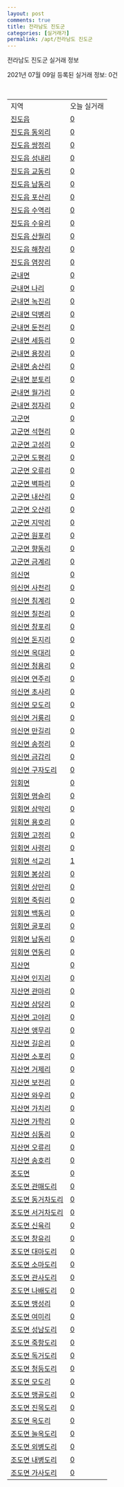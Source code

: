 ```yaml
---
layout: post
comments: true
title: 전라남도 진도군
categories: [실거래가]
permalink: /apt/전라남도 진도군
---
```


전라남도 진도군 실거래 정보

2021년 07월 09일 등록된 실거래 정보: 0건

<script type="text/javascript">
  google.charts.load('current', {'packages':['corechart']});
  google.charts.setOnLoadCallback(drawChart);

  function drawChart() {
    var data = google.visualization.arrayToDataTable([['거래일', '매매', '전월세', '전매'], ['20-07', 5, 1, 3], ['20-08', 9, 2, 0], ['20-09', 5, 4, 3], ['20-10', 24, 1, 0], ['20-11', 13, 1, 0], ['20-12', 11, 1, 0], ['21-01', 11, 0, 0], ['21-02', 5, 1, 0], ['21-03', 5, 0, 0], ['21-04', 5, 2, 0], ['21-05', 3, 1, 0], ['21-06', 7, 1, 0]]);

    var options = {
      title: '최근 유형별 거래량 추이',
      legend: { position: 'bottom' }
    };

    var chart = new google.visualization.LineChart(document.getElementById('columnchart_material'));
    chart.draw(data, (options));
  }
</script>

<div id="columnchart_material" style="width: 95%; margin-left: -35px"></div>
<br>
<table class="sortable">
  <tr>
    <td>지역</td>
    <td>오늘 실거래</td>
  </tr>

  
  <tr class="item">
    <td><a href="전라남도 진도군 진도읍">진도읍</a></td>
    <td><a href="전라남도 진도군 진도읍">0</a></td>
  </tr>
    

  <tr class="item">
    <td><a href="전라남도 진도군 진도읍 동외리">진도읍 동외리</a></td>
    <td><a href="전라남도 진도군 진도읍 동외리">0</a></td>
  </tr>
    

  <tr class="item">
    <td><a href="전라남도 진도군 진도읍 쌍정리">진도읍 쌍정리</a></td>
    <td><a href="전라남도 진도군 진도읍 쌍정리">0</a></td>
  </tr>
    

  <tr class="item">
    <td><a href="전라남도 진도군 진도읍 성내리">진도읍 성내리</a></td>
    <td><a href="전라남도 진도군 진도읍 성내리">0</a></td>
  </tr>
    

  <tr class="item">
    <td><a href="전라남도 진도군 진도읍 교동리">진도읍 교동리</a></td>
    <td><a href="전라남도 진도군 진도읍 교동리">0</a></td>
  </tr>
    

  <tr class="item">
    <td><a href="전라남도 진도군 진도읍 남동리">진도읍 남동리</a></td>
    <td><a href="전라남도 진도군 진도읍 남동리">0</a></td>
  </tr>
    

  <tr class="item">
    <td><a href="전라남도 진도군 진도읍 포산리">진도읍 포산리</a></td>
    <td><a href="전라남도 진도군 진도읍 포산리">0</a></td>
  </tr>
    

  <tr class="item">
    <td><a href="전라남도 진도군 진도읍 수역리">진도읍 수역리</a></td>
    <td><a href="전라남도 진도군 진도읍 수역리">0</a></td>
  </tr>
    

  <tr class="item">
    <td><a href="전라남도 진도군 진도읍 수유리">진도읍 수유리</a></td>
    <td><a href="전라남도 진도군 진도읍 수유리">0</a></td>
  </tr>
    

  <tr class="item">
    <td><a href="전라남도 진도군 진도읍 산월리">진도읍 산월리</a></td>
    <td><a href="전라남도 진도군 진도읍 산월리">0</a></td>
  </tr>
    

  <tr class="item">
    <td><a href="전라남도 진도군 진도읍 해창리">진도읍 해창리</a></td>
    <td><a href="전라남도 진도군 진도읍 해창리">0</a></td>
  </tr>
    

  <tr class="item">
    <td><a href="전라남도 진도군 진도읍 염장리">진도읍 염장리</a></td>
    <td><a href="전라남도 진도군 진도읍 염장리">0</a></td>
  </tr>
    

  <tr class="item">
    <td><a href="전라남도 진도군 군내면">군내면</a></td>
    <td><a href="전라남도 진도군 군내면">0</a></td>
  </tr>
    

  <tr class="item">
    <td><a href="전라남도 진도군 군내면 나리">군내면 나리</a></td>
    <td><a href="전라남도 진도군 군내면 나리">0</a></td>
  </tr>
    

  <tr class="item">
    <td><a href="전라남도 진도군 군내면 녹진리">군내면 녹진리</a></td>
    <td><a href="전라남도 진도군 군내면 녹진리">0</a></td>
  </tr>
    

  <tr class="item">
    <td><a href="전라남도 진도군 군내면 덕병리">군내면 덕병리</a></td>
    <td><a href="전라남도 진도군 군내면 덕병리">0</a></td>
  </tr>
    

  <tr class="item">
    <td><a href="전라남도 진도군 군내면 둔전리">군내면 둔전리</a></td>
    <td><a href="전라남도 진도군 군내면 둔전리">0</a></td>
  </tr>
    

  <tr class="item">
    <td><a href="전라남도 진도군 군내면 세등리">군내면 세등리</a></td>
    <td><a href="전라남도 진도군 군내면 세등리">0</a></td>
  </tr>
    

  <tr class="item">
    <td><a href="전라남도 진도군 군내면 용장리">군내면 용장리</a></td>
    <td><a href="전라남도 진도군 군내면 용장리">0</a></td>
  </tr>
    

  <tr class="item">
    <td><a href="전라남도 진도군 군내면 송산리">군내면 송산리</a></td>
    <td><a href="전라남도 진도군 군내면 송산리">0</a></td>
  </tr>
    

  <tr class="item">
    <td><a href="전라남도 진도군 군내면 분토리">군내면 분토리</a></td>
    <td><a href="전라남도 진도군 군내면 분토리">0</a></td>
  </tr>
    

  <tr class="item">
    <td><a href="전라남도 진도군 군내면 월가리">군내면 월가리</a></td>
    <td><a href="전라남도 진도군 군내면 월가리">0</a></td>
  </tr>
    

  <tr class="item">
    <td><a href="전라남도 진도군 군내면 정자리">군내면 정자리</a></td>
    <td><a href="전라남도 진도군 군내면 정자리">0</a></td>
  </tr>
    

  <tr class="item">
    <td><a href="전라남도 진도군 고군면">고군면</a></td>
    <td><a href="전라남도 진도군 고군면">0</a></td>
  </tr>
    

  <tr class="item">
    <td><a href="전라남도 진도군 고군면 석현리">고군면 석현리</a></td>
    <td><a href="전라남도 진도군 고군면 석현리">0</a></td>
  </tr>
    

  <tr class="item">
    <td><a href="전라남도 진도군 고군면 고성리">고군면 고성리</a></td>
    <td><a href="전라남도 진도군 고군면 고성리">0</a></td>
  </tr>
    

  <tr class="item">
    <td><a href="전라남도 진도군 고군면 도평리">고군면 도평리</a></td>
    <td><a href="전라남도 진도군 고군면 도평리">0</a></td>
  </tr>
    

  <tr class="item">
    <td><a href="전라남도 진도군 고군면 오류리">고군면 오류리</a></td>
    <td><a href="전라남도 진도군 고군면 오류리">0</a></td>
  </tr>
    

  <tr class="item">
    <td><a href="전라남도 진도군 고군면 벽파리">고군면 벽파리</a></td>
    <td><a href="전라남도 진도군 고군면 벽파리">0</a></td>
  </tr>
    

  <tr class="item">
    <td><a href="전라남도 진도군 고군면 내산리">고군면 내산리</a></td>
    <td><a href="전라남도 진도군 고군면 내산리">0</a></td>
  </tr>
    

  <tr class="item">
    <td><a href="전라남도 진도군 고군면 오산리">고군면 오산리</a></td>
    <td><a href="전라남도 진도군 고군면 오산리">0</a></td>
  </tr>
    

  <tr class="item">
    <td><a href="전라남도 진도군 고군면 지막리">고군면 지막리</a></td>
    <td><a href="전라남도 진도군 고군면 지막리">0</a></td>
  </tr>
    

  <tr class="item">
    <td><a href="전라남도 진도군 고군면 원포리">고군면 원포리</a></td>
    <td><a href="전라남도 진도군 고군면 원포리">0</a></td>
  </tr>
    

  <tr class="item">
    <td><a href="전라남도 진도군 고군면 향동리">고군면 향동리</a></td>
    <td><a href="전라남도 진도군 고군면 향동리">0</a></td>
  </tr>
    

  <tr class="item">
    <td><a href="전라남도 진도군 고군면 금계리">고군면 금계리</a></td>
    <td><a href="전라남도 진도군 고군면 금계리">0</a></td>
  </tr>
    

  <tr class="item">
    <td><a href="전라남도 진도군 의신면">의신면</a></td>
    <td><a href="전라남도 진도군 의신면">0</a></td>
  </tr>
    

  <tr class="item">
    <td><a href="전라남도 진도군 의신면 사천리">의신면 사천리</a></td>
    <td><a href="전라남도 진도군 의신면 사천리">0</a></td>
  </tr>
    

  <tr class="item">
    <td><a href="전라남도 진도군 의신면 침계리">의신면 침계리</a></td>
    <td><a href="전라남도 진도군 의신면 침계리">0</a></td>
  </tr>
    

  <tr class="item">
    <td><a href="전라남도 진도군 의신면 칠전리">의신면 칠전리</a></td>
    <td><a href="전라남도 진도군 의신면 칠전리">0</a></td>
  </tr>
    

  <tr class="item">
    <td><a href="전라남도 진도군 의신면 창포리">의신면 창포리</a></td>
    <td><a href="전라남도 진도군 의신면 창포리">0</a></td>
  </tr>
    

  <tr class="item">
    <td><a href="전라남도 진도군 의신면 돈지리">의신면 돈지리</a></td>
    <td><a href="전라남도 진도군 의신면 돈지리">0</a></td>
  </tr>
    

  <tr class="item">
    <td><a href="전라남도 진도군 의신면 옥대리">의신면 옥대리</a></td>
    <td><a href="전라남도 진도군 의신면 옥대리">0</a></td>
  </tr>
    

  <tr class="item">
    <td><a href="전라남도 진도군 의신면 청용리">의신면 청용리</a></td>
    <td><a href="전라남도 진도군 의신면 청용리">0</a></td>
  </tr>
    

  <tr class="item">
    <td><a href="전라남도 진도군 의신면 연주리">의신면 연주리</a></td>
    <td><a href="전라남도 진도군 의신면 연주리">0</a></td>
  </tr>
    

  <tr class="item">
    <td><a href="전라남도 진도군 의신면 초사리">의신면 초사리</a></td>
    <td><a href="전라남도 진도군 의신면 초사리">0</a></td>
  </tr>
    

  <tr class="item">
    <td><a href="전라남도 진도군 의신면 모도리">의신면 모도리</a></td>
    <td><a href="전라남도 진도군 의신면 모도리">0</a></td>
  </tr>
    

  <tr class="item">
    <td><a href="전라남도 진도군 의신면 거룡리">의신면 거룡리</a></td>
    <td><a href="전라남도 진도군 의신면 거룡리">0</a></td>
  </tr>
    

  <tr class="item">
    <td><a href="전라남도 진도군 의신면 만길리">의신면 만길리</a></td>
    <td><a href="전라남도 진도군 의신면 만길리">0</a></td>
  </tr>
    

  <tr class="item">
    <td><a href="전라남도 진도군 의신면 송정리">의신면 송정리</a></td>
    <td><a href="전라남도 진도군 의신면 송정리">0</a></td>
  </tr>
    

  <tr class="item">
    <td><a href="전라남도 진도군 의신면 금갑리">의신면 금갑리</a></td>
    <td><a href="전라남도 진도군 의신면 금갑리">0</a></td>
  </tr>
    

  <tr class="item">
    <td><a href="전라남도 진도군 의신면 구자도리">의신면 구자도리</a></td>
    <td><a href="전라남도 진도군 의신면 구자도리">0</a></td>
  </tr>
    

  <tr class="item">
    <td><a href="전라남도 진도군 임회면">임회면</a></td>
    <td><a href="전라남도 진도군 임회면">0</a></td>
  </tr>
    

  <tr class="item">
    <td><a href="전라남도 진도군 임회면 명슬리">임회면 명슬리</a></td>
    <td><a href="전라남도 진도군 임회면 명슬리">0</a></td>
  </tr>
    

  <tr class="item">
    <td><a href="전라남도 진도군 임회면 삼막리">임회면 삼막리</a></td>
    <td><a href="전라남도 진도군 임회면 삼막리">0</a></td>
  </tr>
    

  <tr class="item">
    <td><a href="전라남도 진도군 임회면 용호리">임회면 용호리</a></td>
    <td><a href="전라남도 진도군 임회면 용호리">0</a></td>
  </tr>
    

  <tr class="item">
    <td><a href="전라남도 진도군 임회면 고정리">임회면 고정리</a></td>
    <td><a href="전라남도 진도군 임회면 고정리">0</a></td>
  </tr>
    

  <tr class="item">
    <td><a href="전라남도 진도군 임회면 사령리">임회면 사령리</a></td>
    <td><a href="전라남도 진도군 임회면 사령리">0</a></td>
  </tr>
    

  <tr class="item">
    <td><a href="전라남도 진도군 임회면 석교리">임회면 석교리</a></td>
    <td><a href="전라남도 진도군 임회면 석교리">1</a></td>
  </tr>
    

  <tr class="item">
    <td><a href="전라남도 진도군 임회면 봉상리">임회면 봉상리</a></td>
    <td><a href="전라남도 진도군 임회면 봉상리">0</a></td>
  </tr>
    

  <tr class="item">
    <td><a href="전라남도 진도군 임회면 상만리">임회면 상만리</a></td>
    <td><a href="전라남도 진도군 임회면 상만리">0</a></td>
  </tr>
    

  <tr class="item">
    <td><a href="전라남도 진도군 임회면 죽림리">임회면 죽림리</a></td>
    <td><a href="전라남도 진도군 임회면 죽림리">0</a></td>
  </tr>
    

  <tr class="item">
    <td><a href="전라남도 진도군 임회면 백동리">임회면 백동리</a></td>
    <td><a href="전라남도 진도군 임회면 백동리">0</a></td>
  </tr>
    

  <tr class="item">
    <td><a href="전라남도 진도군 임회면 굴포리">임회면 굴포리</a></td>
    <td><a href="전라남도 진도군 임회면 굴포리">0</a></td>
  </tr>
    

  <tr class="item">
    <td><a href="전라남도 진도군 임회면 남동리">임회면 남동리</a></td>
    <td><a href="전라남도 진도군 임회면 남동리">0</a></td>
  </tr>
    

  <tr class="item">
    <td><a href="전라남도 진도군 임회면 연동리">임회면 연동리</a></td>
    <td><a href="전라남도 진도군 임회면 연동리">0</a></td>
  </tr>
    

  <tr class="item">
    <td><a href="전라남도 진도군 지산면">지산면</a></td>
    <td><a href="전라남도 진도군 지산면">0</a></td>
  </tr>
    

  <tr class="item">
    <td><a href="전라남도 진도군 지산면 인지리">지산면 인지리</a></td>
    <td><a href="전라남도 진도군 지산면 인지리">0</a></td>
  </tr>
    

  <tr class="item">
    <td><a href="전라남도 진도군 지산면 관마리">지산면 관마리</a></td>
    <td><a href="전라남도 진도군 지산면 관마리">0</a></td>
  </tr>
    

  <tr class="item">
    <td><a href="전라남도 진도군 지산면 삼당리">지산면 삼당리</a></td>
    <td><a href="전라남도 진도군 지산면 삼당리">0</a></td>
  </tr>
    

  <tr class="item">
    <td><a href="전라남도 진도군 지산면 고야리">지산면 고야리</a></td>
    <td><a href="전라남도 진도군 지산면 고야리">0</a></td>
  </tr>
    

  <tr class="item">
    <td><a href="전라남도 진도군 지산면 앵무리">지산면 앵무리</a></td>
    <td><a href="전라남도 진도군 지산면 앵무리">0</a></td>
  </tr>
    

  <tr class="item">
    <td><a href="전라남도 진도군 지산면 길은리">지산면 길은리</a></td>
    <td><a href="전라남도 진도군 지산면 길은리">0</a></td>
  </tr>
    

  <tr class="item">
    <td><a href="전라남도 진도군 지산면 소포리">지산면 소포리</a></td>
    <td><a href="전라남도 진도군 지산면 소포리">0</a></td>
  </tr>
    

  <tr class="item">
    <td><a href="전라남도 진도군 지산면 거제리">지산면 거제리</a></td>
    <td><a href="전라남도 진도군 지산면 거제리">0</a></td>
  </tr>
    

  <tr class="item">
    <td><a href="전라남도 진도군 지산면 보전리">지산면 보전리</a></td>
    <td><a href="전라남도 진도군 지산면 보전리">0</a></td>
  </tr>
    

  <tr class="item">
    <td><a href="전라남도 진도군 지산면 와우리">지산면 와우리</a></td>
    <td><a href="전라남도 진도군 지산면 와우리">0</a></td>
  </tr>
    

  <tr class="item">
    <td><a href="전라남도 진도군 지산면 가치리">지산면 가치리</a></td>
    <td><a href="전라남도 진도군 지산면 가치리">0</a></td>
  </tr>
    

  <tr class="item">
    <td><a href="전라남도 진도군 지산면 가학리">지산면 가학리</a></td>
    <td><a href="전라남도 진도군 지산면 가학리">0</a></td>
  </tr>
    

  <tr class="item">
    <td><a href="전라남도 진도군 지산면 심동리">지산면 심동리</a></td>
    <td><a href="전라남도 진도군 지산면 심동리">0</a></td>
  </tr>
    

  <tr class="item">
    <td><a href="전라남도 진도군 지산면 오류리">지산면 오류리</a></td>
    <td><a href="전라남도 진도군 지산면 오류리">0</a></td>
  </tr>
    

  <tr class="item">
    <td><a href="전라남도 진도군 지산면 송호리">지산면 송호리</a></td>
    <td><a href="전라남도 진도군 지산면 송호리">0</a></td>
  </tr>
    

  <tr class="item">
    <td><a href="전라남도 진도군 조도면">조도면</a></td>
    <td><a href="전라남도 진도군 조도면">0</a></td>
  </tr>
    

  <tr class="item">
    <td><a href="전라남도 진도군 조도면 관매도리">조도면 관매도리</a></td>
    <td><a href="전라남도 진도군 조도면 관매도리">0</a></td>
  </tr>
    

  <tr class="item">
    <td><a href="전라남도 진도군 조도면 동거차도리">조도면 동거차도리</a></td>
    <td><a href="전라남도 진도군 조도면 동거차도리">0</a></td>
  </tr>
    

  <tr class="item">
    <td><a href="전라남도 진도군 조도면 서거차도리">조도면 서거차도리</a></td>
    <td><a href="전라남도 진도군 조도면 서거차도리">0</a></td>
  </tr>
    

  <tr class="item">
    <td><a href="전라남도 진도군 조도면 신육리">조도면 신육리</a></td>
    <td><a href="전라남도 진도군 조도면 신육리">0</a></td>
  </tr>
    

  <tr class="item">
    <td><a href="전라남도 진도군 조도면 창유리">조도면 창유리</a></td>
    <td><a href="전라남도 진도군 조도면 창유리">0</a></td>
  </tr>
    

  <tr class="item">
    <td><a href="전라남도 진도군 조도면 대마도리">조도면 대마도리</a></td>
    <td><a href="전라남도 진도군 조도면 대마도리">0</a></td>
  </tr>
    

  <tr class="item">
    <td><a href="전라남도 진도군 조도면 소마도리">조도면 소마도리</a></td>
    <td><a href="전라남도 진도군 조도면 소마도리">0</a></td>
  </tr>
    

  <tr class="item">
    <td><a href="전라남도 진도군 조도면 관사도리">조도면 관사도리</a></td>
    <td><a href="전라남도 진도군 조도면 관사도리">0</a></td>
  </tr>
    

  <tr class="item">
    <td><a href="전라남도 진도군 조도면 나배도리">조도면 나배도리</a></td>
    <td><a href="전라남도 진도군 조도면 나배도리">0</a></td>
  </tr>
    

  <tr class="item">
    <td><a href="전라남도 진도군 조도면 맹성리">조도면 맹성리</a></td>
    <td><a href="전라남도 진도군 조도면 맹성리">0</a></td>
  </tr>
    

  <tr class="item">
    <td><a href="전라남도 진도군 조도면 여미리">조도면 여미리</a></td>
    <td><a href="전라남도 진도군 조도면 여미리">0</a></td>
  </tr>
    

  <tr class="item">
    <td><a href="전라남도 진도군 조도면 성남도리">조도면 성남도리</a></td>
    <td><a href="전라남도 진도군 조도면 성남도리">0</a></td>
  </tr>
    

  <tr class="item">
    <td><a href="전라남도 진도군 조도면 죽항도리">조도면 죽항도리</a></td>
    <td><a href="전라남도 진도군 조도면 죽항도리">0</a></td>
  </tr>
    

  <tr class="item">
    <td><a href="전라남도 진도군 조도면 독거도리">조도면 독거도리</a></td>
    <td><a href="전라남도 진도군 조도면 독거도리">0</a></td>
  </tr>
    

  <tr class="item">
    <td><a href="전라남도 진도군 조도면 청등도리">조도면 청등도리</a></td>
    <td><a href="전라남도 진도군 조도면 청등도리">0</a></td>
  </tr>
    

  <tr class="item">
    <td><a href="전라남도 진도군 조도면 모도리">조도면 모도리</a></td>
    <td><a href="전라남도 진도군 조도면 모도리">0</a></td>
  </tr>
    

  <tr class="item">
    <td><a href="전라남도 진도군 조도면 맹골도리">조도면 맹골도리</a></td>
    <td><a href="전라남도 진도군 조도면 맹골도리">0</a></td>
  </tr>
    

  <tr class="item">
    <td><a href="전라남도 진도군 조도면 진목도리">조도면 진목도리</a></td>
    <td><a href="전라남도 진도군 조도면 진목도리">0</a></td>
  </tr>
    

  <tr class="item">
    <td><a href="전라남도 진도군 조도면 옥도리">조도면 옥도리</a></td>
    <td><a href="전라남도 진도군 조도면 옥도리">0</a></td>
  </tr>
    

  <tr class="item">
    <td><a href="전라남도 진도군 조도면 눌옥도리">조도면 눌옥도리</a></td>
    <td><a href="전라남도 진도군 조도면 눌옥도리">0</a></td>
  </tr>
    

  <tr class="item">
    <td><a href="전라남도 진도군 조도면 외병도리">조도면 외병도리</a></td>
    <td><a href="전라남도 진도군 조도면 외병도리">0</a></td>
  </tr>
    

  <tr class="item">
    <td><a href="전라남도 진도군 조도면 내병도리">조도면 내병도리</a></td>
    <td><a href="전라남도 진도군 조도면 내병도리">0</a></td>
  </tr>
    

  <tr class="item">
    <td><a href="전라남도 진도군 조도면 가사도리">조도면 가사도리</a></td>
    <td><a href="전라남도 진도군 조도면 가사도리">0</a></td>
  </tr>
    


</table>


    